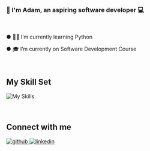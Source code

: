 ### 🤝 I'm Adam, an aspiring software developer 💻
  
<br/>  
  
● 🧑‍💻 I’m currently learning Python
  
  
● 🎓 I’m currently on Software Development Course
  
 
<br/>  


## My Skill Set  


![My Skills](https://skillicons.dev/icons?i=html,css,js,ps)


<br/>  


## Connect with me  
<div>
<a href="https://github.com/adamsyntax" target="_blank">
<img src=https://img.shields.io/badge/github-%2324292e.svg?&style=for-the-badge&logo=github&logoColor=white alt=github style="margin-bottom: 5px;" />
</a>
<a href="https://www.linkedin.com/in/adamsss/" target="_blank">
<img src=https://img.shields.io/badge/linkedin-%231E77B5.svg?&style=for-the-badge&logo=linkedin&logoColor=white alt=linkedin style="margin-bottom: 5px;" />
</a>
  
</div>  
  


<br/>
